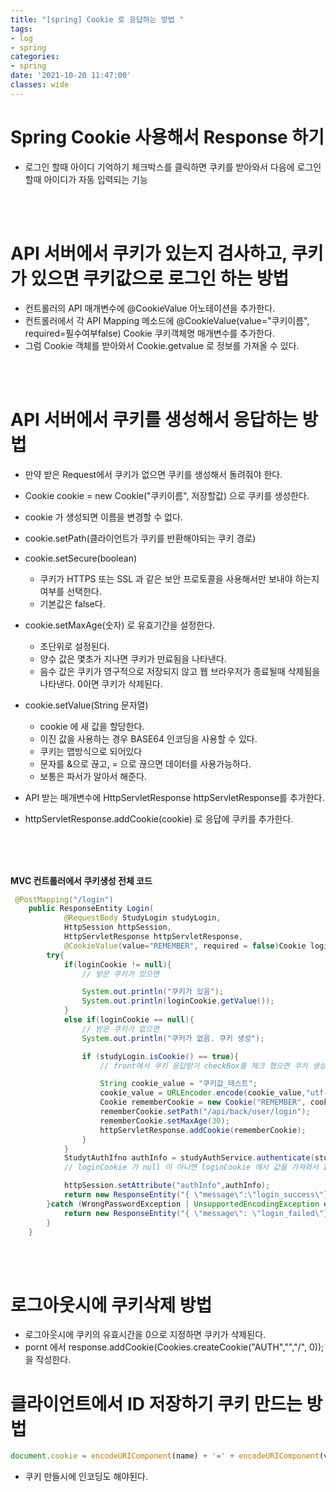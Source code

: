 ```yaml
---
title: "[spring] Cookie 로 응답하는 방법 "
tags:
- log
- spring
categories:
- spring
date: '2021-10-20 11:47:00'
classes: wide
---
```


# Spring Cookie 사용해서 Response 하기
- 로그인 할때 아이디 기억하기 체크박스를 클릭하면 쿠키를 받아와서 다음에 로그인 할때 아이디가 자동 입력되는 기능

<br/>
<br/>

# API 서버에서 쿠키가 있는지 검사하고, 쿠키가 있으면 쿠키값으로 로그인 하는 방법
- 컨트롤러의 API 매개변수에 @CookieValue 어노테이션을 추가한다.
- 컨트롤러에서 각 API Mapping 메소드에 @CookieValue(value="쿠키이름", required=필수여부false) Cookie 쿠키객체명 매개변수를 추가한다.
- 그럼 Cookie 객체를 받아와서 Cookie.getvalue 로 정보를 가져올 수 있다.


<br/>
<br/>

# API 서버에서 쿠키를 생성해서 응답하는 방법
- 만약 받은 Request에서 쿠키가 없으면 쿠키를 생성해서 돌려줘야 한다.

- Cookie cookie = new Cookie("쿠키이름", 저장할값) 으로 쿠키를 생성한다.

- cookie 가 생성되면 이름을 변경할 수 없다.


- cookie.setPath(클라이언트가 쿠키를 반환해야되는 쿠키 경로)

- cookie.setSecure(boolean)
  - 쿠키가 HTTPS 또는 SSL 과 같은 보안 프로토콜을 사용해서만 보내야 하는지 여부를 선택한다.
  - 기본값은 false다.

- cookie.setMaxAge(숫자) 로 유효기간을 설정한다.
  - 초단위로 설정된다.
  - 양수 값은 몇초가 지나면 쿠키가 만료됨을 나타낸다.
  - 음수 값은 쿠키가 영구적으로 저장되지 않고 웹 브라우저가 종료될때 삭제됨을 나타낸다. 0이면 쿠키가 삭제된다.


- cookie.setValue(String 문자열)
  - cookie 에 새 값을 할당한다.
  - 이진 값을 사용하는 경우 BASE64 인코딩을 사용할 수 있다.
  - 쿠키는 맵방식으로 되어있다
  - 문자를 &으로 끊고, = 으로 끊으면 데이터를 사용가능하다.
  - 보통은 파서가 알아서 해준다.


- API 받는 매개변수에 HttpServletResponse httpServletResponse를 추가한다.

- httpServletResponse.addCookie(cookie) 로 응답에 쿠키를 추가한다.

<br/>
<br/>
<br/>


**MVC 컨트롤러에서 쿠키생성 전체 코드**
```java
 @PostMapping("/login")
    public ResponseEntity Login(
            @RequestBody StudyLogin studyLogin,
            HttpSession httpSession,
            HttpServletResponse httpServletResponse,
            @CookieValue(value="REMEMBER", required = false)Cookie loginCookie){
        try{
            if(loginCookie != null){
                // 받은 쿠키가 있으면

                System.out.println("쿠키가 있음");
                System.out.println(loginCookie.getValue());
            }
            else if(loginCookie == null){
                // 받은 쿠키가 없으면
                System.out.println("쿠키가 없음. 쿠키 생성");

                if (studyLogin.isCookie() == true){
                    // front에서 쿠키 응답받기 checkBox를 체크 했으면 쿠키 생성

                    String cookie_value = "쿠키값_테스트";
                    cookie_value = URLEncoder.encode(cookie_value,"utf-8");
                    Cookie rememberCookie = new Cookie("REMEMBER", cookie_value);
                    rememberCookie.setPath("/api/back/user/login");
                    rememberCookie.setMaxAge(30);
                    httpServletResponse.addCookie(rememberCookie);
                }
            }
            StudytAuthIfno authInfo = studyAuthService.authenticate(studyLogin.getId(),studyLogin.getPassword());
            // loginCookie 가 null 이 아니면 loginCookie 에서 값을 가져와서 ID, Password 값을 넣는 식으로 변경해야됨

            httpSession.setAttribute("authInfo",authInfo);
            return new ResponseEntity("{ \"message\":\"login_success\"}", HttpStatus.OK);
        }catch (WrongPasswordException | UnsupportedEncodingException e){
            return new ResponseEntity("{ \"message\": \"login_failed\"}",HttpStatus.UNAUTHORIZED);
        }
    }
```


<br/>
<br/>

# 로그아웃시에 쿠키삭제 방법
- 로그아웃시에 쿠키의 유효시간을 0으로 지정하면 쿠키가 삭제된다.
- pornt 에서 response.addCookie(Cookies.createCookie("AUTH","","/", 0)); 을 작성한다.




# 클라이언트에서 ID 저장하기 쿠키 만드는 방법
```javascript
document.cookie = encodeURIComponent(name) + '=' + encodeURIComponent(value);
```
- 쿠키 만들시에 인코딩도 해야된다.
